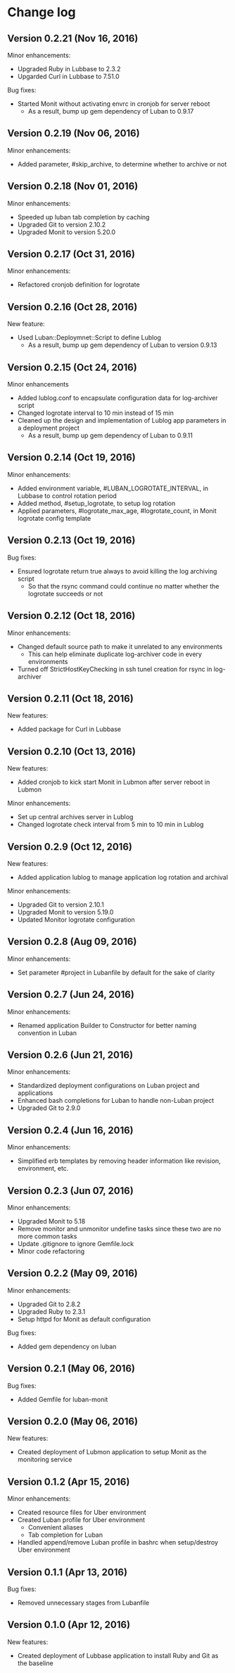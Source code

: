 # Change log

## Version 0.2.21 (Nov 16, 2016)

Minor enhancements:
  * Upgraded Ruby in Lubbase to 2.3.2
  * Upgarded Curl in Lubbase to 7.51.0

Bug fixes:
  * Started Monit without activating envrc in cronjob for server reboot
    * As a result, bump up gem dependency of Luban to 0.9.17

## Version 0.2.19 (Nov 06, 2016)

Minor enhancements:
  * Added parameter, #skip_archive, to determine whether to archive or not

## Version 0.2.18 (Nov 01, 2016)

Minor enhancements:
  * Speeded up luban tab completion by caching
  * Upgraded Git to version 2.10.2
  * Upgraded Monit to version 5.20.0

## Version 0.2.17 (Oct 31, 2016)

Minor enhancements:
  * Refactored cronjob definition for logrotate

## Version 0.2.16 (Oct 28, 2016)

New feature:
  * Used Luban::Deploymnet::Script to define Lublog
    * As a result, bump up gem dependency of Luban to version 0.9.13

## Version 0.2.15 (Oct 24, 2016)

Minor enhancements
  * Added lublog.conf to encapsulate configuration data for log-archiver script
  * Changed logrotate interval to 10 min instead of 15 min
  * Cleaned up the design and implementation of Lublog app parameters in a deployment project
    * As a result, bump up gem dependency of Luban to 0.9.11

## Version 0.2.14 (Oct 19, 2016)

Minor enhancements:
  * Added environment variable, #LUBAN_LOGROTATE_INTERVAL, in Lubbase to control rotation period
  * Added method, #setup_logrotate, to setup log rotation
  * Applied parameters, #logrotate_max_age, #logrotate_count, in Monit logrotate config template

## Version 0.2.13 (Oct 19, 2016)

Bug fixes:
  * Ensured logrotate return true always to avoid killing the log archiving script
    * So that the rsync command could continue no matter whether the logrotate succeeds or not

## Version 0.2.12 (Oct 18, 2016)

Minor enhancements:
  * Changed default source path to make it unrelated to any environments
    * This can help eliminate duplicate log-archiver code in every environments
  * Turned off StrictHostKeyChecking in ssh tunel creation for rsync in log-archiver

## Version 0.2.11 (Oct 18, 2016)

New features:
  * Added package for Curl in Lubbase

## Version 0.2.10 (Oct 13, 2016)

New features:
  * Added cronjob to kick start Monit in Lubmon after server reboot in Lubmon

Minor enhancements:
  * Set up central archives server in Lublog
  * Changed logrotate check interval from 5 min to 10 min in Lublog

## Version 0.2.9 (Oct 12, 2016)

New features:
  * Added application lublog to manage application log rotation and archival

Minor enhancements:
  * Upgraded Git to version 2.10.1
  * Upgraded Monit to version 5.19.0
  * Updated Monitor logrotate configuration

## Version 0.2.8 (Aug 09, 2016)

Minor enhancements:
  * Set parameter #project in Lubanfile by default for the sake of clarity

## Version 0.2.7 (Jun 24, 2016)

Minor enhancements:
  * Renamed application Builder to Constructor for better naming convention in Luban

## Version 0.2.6 (Jun 21, 2016)

Minor enhancements:
  * Standardized deployment configurations on Luban project and applications 
  * Enhanced bash completions for Luban to handle non-Luban project
  * Upgraded Git to 2.9.0

## Version 0.2.4 (Jun 16, 2016)

Minor enhancements:
  * Simplified erb templates by removing header information like revision, environment, etc. 

## Version 0.2.3 (Jun 07, 2016)

Minor enhancements:
  * Upgraded Monit to 5.18
  * Remove monitor and unmonitor undefine tasks since these two are no more common tasks
  * Update .gitignore to ignore Gemfile.lock
  * Minor code refactoring

## Version 0.2.2 (May 09, 2016)

Minor enhancements:
  * Upgraded Git to 2.8.2
  * Upgraded Ruby to 2.3.1
  * Setup httpd for Monit as default configuration

Bug fixes:
  * Added gem dependency on luban

## Version 0.2.1 (May 06, 2016)

Bug fixes:
  * Added Gemfile for luban-monit

## Version 0.2.0 (May 06, 2016)

New features:
  * Created deployment of Lubmon application to setup Monit as the monitoring service

## Version 0.1.2 (Apr 15, 2016)

Minor enhancements:
  * Created resource files for Uber environment
  * Created Luban profile for Uber environment
    * Convenient aliases
    * Tab completion for Luban
  * Handled append/remove Luban profile in bashrc when setup/destroy Uber environment

## Version 0.1.1 (Apr 13, 2016)

Bug fixes:
  * Removed unnecessary stages from Lubanfile

## Version 0.1.0 (Apr 12, 2016)

New features:
  * Created deployment of Lubbase application to install Ruby and Git as the baseline
